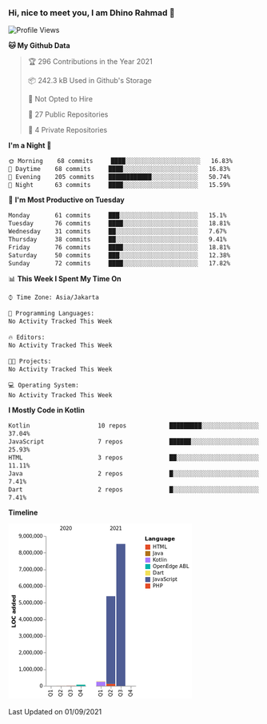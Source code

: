 ### Hi, nice to meet you, I am Dhino Rahmad 👋
<!--START_SECTION:waka-->
![Profile Views](http://img.shields.io/badge/Profile%20Views-281-blue)

**🐱 My Github Data** 

> 🏆 296 Contributions in the Year 2021
 > 
> 📦 242.3 kB Used in Github's Storage 
 > 
> 🚫 Not Opted to Hire
 > 
> 📜 27 Public Repositories 
 > 
> 🔑 4 Private Repositories  
 > 
**I'm a Night 🦉** 

```text
🌞 Morning    68 commits     ████░░░░░░░░░░░░░░░░░░░░░   16.83% 
🌆 Daytime    68 commits     ████░░░░░░░░░░░░░░░░░░░░░   16.83% 
🌃 Evening    205 commits    ████████████░░░░░░░░░░░░░   50.74% 
🌙 Night      63 commits     ████░░░░░░░░░░░░░░░░░░░░░   15.59%

```
📅 **I'm Most Productive on Tuesday** 

```text
Monday       61 commits     ███░░░░░░░░░░░░░░░░░░░░░░   15.1% 
Tuesday      76 commits     ████░░░░░░░░░░░░░░░░░░░░░   18.81% 
Wednesday    31 commits     ██░░░░░░░░░░░░░░░░░░░░░░░   7.67% 
Thursday     38 commits     ██░░░░░░░░░░░░░░░░░░░░░░░   9.41% 
Friday       76 commits     ████░░░░░░░░░░░░░░░░░░░░░   18.81% 
Saturday     50 commits     ███░░░░░░░░░░░░░░░░░░░░░░   12.38% 
Sunday       72 commits     ████░░░░░░░░░░░░░░░░░░░░░   17.82%

```


📊 **This Week I Spent My Time On** 

```text
⌚︎ Time Zone: Asia/Jakarta

💬 Programming Languages: 
No Activity Tracked This Week

🔥 Editors: 
No Activity Tracked This Week

🐱‍💻 Projects: 
No Activity Tracked This Week

💻 Operating System: 
No Activity Tracked This Week

```

**I Mostly Code in Kotlin** 

```text
Kotlin                   10 repos            █████████░░░░░░░░░░░░░░░░   37.04% 
JavaScript               7 repos             ██████░░░░░░░░░░░░░░░░░░░   25.93% 
HTML                     3 repos             ██░░░░░░░░░░░░░░░░░░░░░░░   11.11% 
Java                     2 repos             █░░░░░░░░░░░░░░░░░░░░░░░░   7.41% 
Dart                     2 repos             █░░░░░░░░░░░░░░░░░░░░░░░░   7.41%

```


**Timeline**

![Chart not found](https://raw.githubusercontent.com/Dhino12/Dhino12/master/charts/bar_graph.png) 


 Last Updated on 01/09/2021
<!--END_SECTION:waka-->
 
